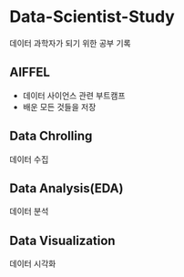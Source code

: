 # Data-Scientist-Study
데이터 과학자가 되기 위한 공부 기록

## AIFFEL
- 데이터 사이언스 관련 부트캠프
- 배운 모든 것들을 저장

## Data Chrolling 
데이터 수집 

## Data Analysis(EDA)
데이터 분석

## Data Visualization
데이터 시각화


